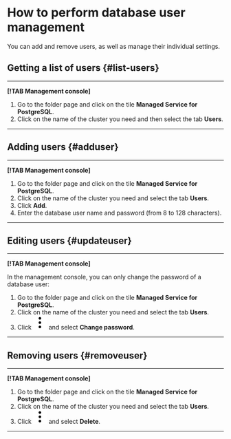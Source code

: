 # How to perform database user management

You can add and remove users, as well as manage their individual settings.

## Getting a list of users {#list-users}

---

**[!TAB Management console]**

1. Go to the folder page and click on the tile **Managed Service for PostgreSQL**.
1. Click on the name of the cluster you need and then select the tab **Users**.

---

## Adding users {#adduser}

---

**[!TAB Management console]**

1. Go to the folder page and click on the tile **Managed Service for PostgreSQL**.
1. Click on the name of the cluster you need and select the tab **Users**.
1. Click **Add**.
1. Enter the database user name and password (from 8 to 128 characters).

---

## Editing users {#updateuser}

---

**[!TAB Management console]**

In the management console, you can only change the password of a database user:

1. Go to the folder page and click on the tile **Managed Service for PostgreSQL**.
1. Click on the name of the cluster you need and select the tab **Users**.
1. Click ![](../../../_assets/vertical-ellipsis.svg) and select **Change password**.

---

## Removing users {#removeuser}

---

**[!TAB Management console]**

1. Go to the folder page and click on the tile **Managed Service for PostgreSQL**.
1. Click on the name of the cluster you need and select the tab **Users**.
1. Click ![](../../../_assets/vertical-ellipsis.svg) and select **Delete**.

---

